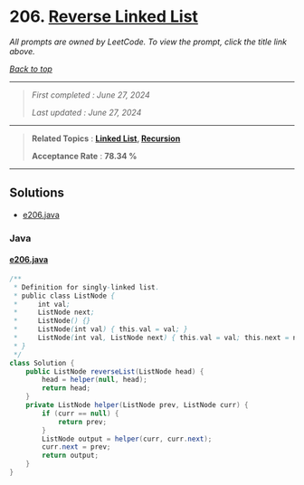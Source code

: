 # 206. [Reverse Linked List](<https://leetcode.com/problems/reverse-linked-list>)

*All prompts are owned by LeetCode. To view the prompt, click the title link above.*

*[Back to top](<../README.md>)*

------

> *First completed : June 27, 2024*
>
> *Last updated : June 27, 2024*

------

> **Related Topics** : **[Linked List](<by_topic/Linked List.md>), [Recursion](<by_topic/Recursion.md>)**
>
> **Acceptance Rate** : **78.34 %**

------

## Solutions

- [e206.java](<../my-submissions/e206.java>)
### Java
#### [e206.java](<../my-submissions/e206.java>)
```Java
/**
 * Definition for singly-linked list.
 * public class ListNode {
 *     int val;
 *     ListNode next;
 *     ListNode() {}
 *     ListNode(int val) { this.val = val; }
 *     ListNode(int val, ListNode next) { this.val = val; this.next = next; }
 * }
 */
class Solution {
    public ListNode reverseList(ListNode head) {
        head = helper(null, head);
        return head;
    }
    private ListNode helper(ListNode prev, ListNode curr) {
        if (curr == null) {
            return prev;
        }
        ListNode output = helper(curr, curr.next);
        curr.next = prev;
        return output; 
    }
}
```

